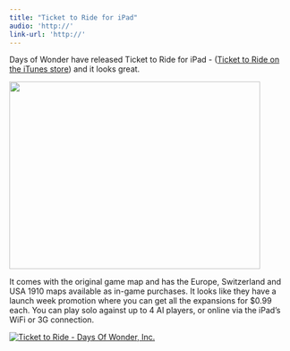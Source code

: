 ```yaml
---
title: "Ticket to Ride for iPad"
audio: 'http://'
link-url: 'http://'
---
```

<p>Days of Wonder have released Ticket to Ride for iPad - (<a href="http://click.linksynergy.com/fs-bin/stat?id=6PFrOqNV4B8&offerid=146261&type=3&subid=0&tmpid=1826&RD_PARM1=http%253A%252F%252Fitunes.apple.com%252Fca%252Fapp%252Fticket-to-ride%252Fid432504470%253Fmt%253D8%2526uo%253D4%2526partnerId%253D30" target="itunes_store">Ticket to Ride on the iTunes store</a>) and it looks great.</p>
<p><img src="https://chrisenns.com/wp-content/uploads/2011/05/ol_trip_picture4.jpg" alt="" title="ol_trip_picture4" width="448" height="335" class="aligncenter size-full wp-image-19530" /></p>
<p>It comes with the original game map and has the Europe, Switzerland and USA 1910 maps available as in-game purchases. It looks like they have a launch week promotion where you can get all the expansions for $0.99 each.  You can play solo against up to 4 AI players, or online via the iPad’s WiFi or 3G connection.</p>
<p><a href="http://click.linksynergy.com/fs-bin/stat?id=6PFrOqNV4B8&offerid=146261&type=3&subid=0&tmpid=1826&RD_PARM1=http%253A%252F%252Fitunes.apple.com%252Fca%252Fapp%252Fticket-to-ride%252Fid432504470%253Fmt%253D8%2526uo%253D4%2526partnerId%253D30" target="itunes_store"><img src="http://ax.phobos.apple.com.edgesuite.net/images/web/linkmaker/badge_appstore-lrg.gif" alt="Ticket to Ride - Days Of Wonder, Inc." style="border: 0;"/></a></p>

